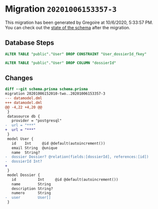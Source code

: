 # Migration `20201006153357-3`

This migration has been generated by Gregoire at 10/6/2020, 5:33:57 PM.
You can check out the [state of the schema](./schema.prisma) after the migration.

## Database Steps

```sql
ALTER TABLE "public"."User" DROP CONSTRAINT "User_dossierId_fkey"

ALTER TABLE "public"."User" DROP COLUMN "dossierId"
```

## Changes

```diff
diff --git schema.prisma schema.prisma
migration 20201006152010-two..20201006153357-3
--- datamodel.dml
+++ datamodel.dml
@@ -4,22 +4,20 @@
 }
 datasource db {
   provider = "postgresql"
-  url = "***"
+  url = "***"
 }
 model User {
   id    Int     @id @default(autoincrement())
   email String  @unique
   name  String?
-  dossier Dossier? @relation(fields:[dossierId], references:[id])
-  dossierId Int?
+
 }
 model Dossier {
   id          Int     @id @default(autoincrement())
   name        String
   description String?
   numero      String
-  user        User[]
 }
```


